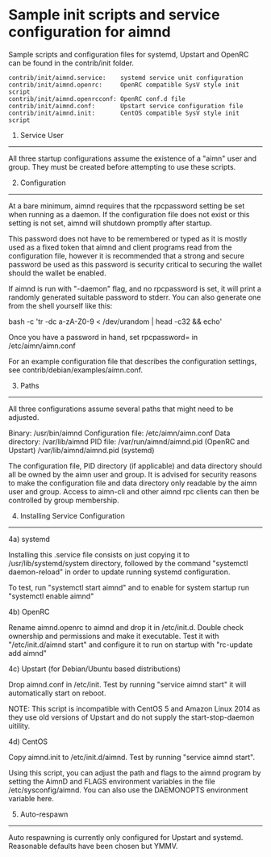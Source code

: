 Sample init scripts and service configuration for aimnd
==========================================================

Sample scripts and configuration files for systemd, Upstart and OpenRC
can be found in the contrib/init folder.

    contrib/init/aimnd.service:    systemd service unit configuration
    contrib/init/aimnd.openrc:     OpenRC compatible SysV style init script
    contrib/init/aimnd.openrcconf: OpenRC conf.d file
    contrib/init/aimnd.conf:       Upstart service configuration file
    contrib/init/aimnd.init:       CentOS compatible SysV style init script

1. Service User
---------------------------------

All three startup configurations assume the existence of a "aimn" user
and group.  They must be created before attempting to use these scripts.

2. Configuration
---------------------------------

At a bare minimum, aimnd requires that the rpcpassword setting be set
when running as a daemon.  If the configuration file does not exist or this
setting is not set, aimnd will shutdown promptly after startup.

This password does not have to be remembered or typed as it is mostly used
as a fixed token that aimnd and client programs read from the configuration
file, however it is recommended that a strong and secure password be used
as this password is security critical to securing the wallet should the
wallet be enabled.

If aimnd is run with "-daemon" flag, and no rpcpassword is set, it will
print a randomly generated suitable password to stderr.  You can also
generate one from the shell yourself like this:

bash -c 'tr -dc a-zA-Z0-9 < /dev/urandom | head -c32 && echo'

Once you have a password in hand, set rpcpassword= in /etc/aimn/aimn.conf

For an example configuration file that describes the configuration settings,
see contrib/debian/examples/aimn.conf.

3. Paths
---------------------------------

All three configurations assume several paths that might need to be adjusted.

Binary:              /usr/bin/aimnd
Configuration file:  /etc/aimn/aimn.conf
Data directory:      /var/lib/aimnd
PID file:            /var/run/aimnd/aimnd.pid (OpenRC and Upstart)
                     /var/lib/aimnd/aimnd.pid (systemd)

The configuration file, PID directory (if applicable) and data directory
should all be owned by the aimn user and group.  It is advised for security
reasons to make the configuration file and data directory only readable by the
aimn user and group.  Access to aimn-cli and other aimnd rpc clients
can then be controlled by group membership.

4. Installing Service Configuration
-----------------------------------

4a) systemd

Installing this .service file consists on just copying it to
/usr/lib/systemd/system directory, followed by the command
"systemctl daemon-reload" in order to update running systemd configuration.

To test, run "systemctl start aimnd" and to enable for system startup run
"systemctl enable aimnd"

4b) OpenRC

Rename aimnd.openrc to aimnd and drop it in /etc/init.d.  Double
check ownership and permissions and make it executable.  Test it with
"/etc/init.d/aimnd start" and configure it to run on startup with
"rc-update add aimnd"

4c) Upstart (for Debian/Ubuntu based distributions)

Drop aimnd.conf in /etc/init.  Test by running "service aimnd start"
it will automatically start on reboot.

NOTE: This script is incompatible with CentOS 5 and Amazon Linux 2014 as they
use old versions of Upstart and do not supply the start-stop-daemon uitility.

4d) CentOS

Copy aimnd.init to /etc/init.d/aimnd. Test by running "service aimnd start".

Using this script, you can adjust the path and flags to the aimnd program by
setting the AimnD and FLAGS environment variables in the file
/etc/sysconfig/aimnd. You can also use the DAEMONOPTS environment variable here.

5. Auto-respawn
-----------------------------------

Auto respawning is currently only configured for Upstart and systemd.
Reasonable defaults have been chosen but YMMV.
